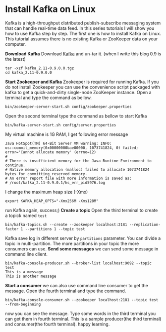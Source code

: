 # Install Kafka on Linux
Kafka is a high-throughput distributed publish-subscribe messaging system that
can handle real-time data feed. In this series tutorials I will show you how to
use Kafka step by step. The first one is how to install Kafka on Linux. This
tutorial assumes there is no existing Kafka or ZooKeeper data on your computer.

**Download Kafka**
Download [Kafka](http://kafka.apache.org/) and un-tar it. (when I write this blog
0.9 is the latest)
```
tar -xzf kafka_2.11-0.9.0.0.tgz
cd kafka_2.11-0.9.0.0
```
**Start Zookeeper and Kafka**
Zookeeper is required for running Kafka. If you do not install Zookeeper you can
use the convenience script packaged with kafka to get a quick-and-dirty single-node
ZooKeeper instance. Open a terminal and type the command as bellow.
```
bin/zookeeper-server-start.sh config/zookeeper.properties
```
Open the second terminal type the command as bellow to start Kafka
```
bin/kafka-server-start.sh config/server.properties
```
My virtual machine is 1G RAM, I get following error message
```
Java HotSpot(TM) 64-Bit Server VM warning: INFO: os::commit_memory(0x00000000bae00000, 1073741824, 0) failed; error='Cannot allocate memory' (errno=12)
#
# There is insufficient memory for the Java Runtime Environment to continue.
# Native memory allocation (malloc) failed to allocate 1073741824 bytes for committing reserved memory.
# An error report file with more information is saved as:
# /root/kafka_2.11-0.9.0.1/hs_err_pid5976.log
```
I change the maximum heap size (-Xmx)
```
export KAFKA_HEAP_OPTS="-Xmx256M -Xms128M"
```
run Kafka again, success;)
**Create a topic**
Open the third terminal to create a topick named ``test``
```
bin/kafka-topics.sh --create --zookeeper localhost:2181 --replication-factor 1 --partitions 1 --topic test
```
Kafka save log in different server by ``partitions`` parameter. You can divide a
topic in multi-partition. The more partitions in your topic the more consumers can use.
**Send some messages**
we can send some message in command line client.
```
bin/kafka-console-producer.sh --broker-list localhost:9092 --topic test
This is a message
This is another message
```
**Start a consumer**
we can also use command line consumer to get the message. Open the fourth terminal
and type the command.
```
bin/kafka-console-consumer.sh --zookeeper localhost:2181 --topic test --from-beginning
```
now you can see the message. Type some words in the third terminal you can get them
in fourth terminal. This is a sample producer(the third terminal) and consumer(the fourth
terminal).
happy learning.